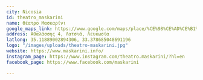 ```yaml
---
city: Nicosia
id: theatro_maskarini
name: Θέατρο Μασκαρίνι
google_maps_link: https://www.google.com/maps/place/%CE%98%CE%AD%CE%B1%CF%84%CF%81%CE%BF+%CE%9C%CE%B1%CF%83%CE%BA%CE%B1%CF%81%CE%AF%CE%BD%CE%B9/@35.1187672,33.3764588,17z/data=!3m1!4b1!4m5!3m4!1s0x14de190879b8036b:0xa61c1fbebbf53da8!8m2!3d35.1187628!4d33.3786475
address: Αθαλάσσης 4, Λατσιά, Λευκωσία
latlong: 35.11889002894306, 33.378685048691196
logo: "/images/uploads/theatro-maskarini.jpg"
website: https://www.maskarini.info/
instagram_page: https://www.instagram.com/theatro.maskarini/?hl=en
facebook_page: https://www.facebook.com/maskarini

---
```

